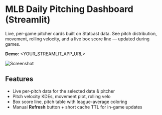 # MLB Daily Pitching Dashboard (Streamlit)

Live, per-game pitcher cards built on Statcast data. See pitch distribution, movement, rolling velocity, and a live box score line — updated during games.

**Demo:** <YOUR_STREAMLIT_APP_URL>

![Screenshot](assets/screenshot.png)

## Features
- Live per-pitch data for the selected date & pitcher
- Pitch velocity KDEs, movement plot, rolling velo
- Box score line, pitch table with league-average coloring
- Manual **Refresh** button + short cache TTL for in-game updates
